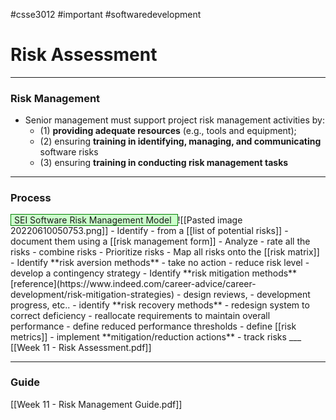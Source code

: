 #csse3012 #important #softwaredevelopment 
# Risk Assessment
___
### Risk Management
- Senior management must support project risk management activities by: 
	- (1) **providing adequate resources** (e.g., tools and equipment); 
	- (2) ensuring **training in identifying, managing, and communicating** software risks
	- (3) ensuring **training in conducting risk management tasks**

___
### Process

<span style="background-color: #cfc ; padding-left: 5px; padding-right: 5px; border: 1px solid green;">
SEI Software Risk Management Model 
</span>
![[Pasted image 20220610050753.png]]
- Identify
	- from a [[list of potential risks]]
	- document them using a [[risk management form]]
- Analyze
	- rate all the risks
	- combine risks
- Prioritize risks
	- Map all risks onto the [[risk matrix]]
- Identify **risk aversion methods**
	- take no action
	- reduce risk level
	- develop a contingency strategy
- Identify **risk mitigation methods** [reference](https://www.indeed.com/career-advice/career-development/risk-mitigation-strategies)
	- design reviews, 
	- development progress, etc..
- identify **risk recovery methods**
	- redesign system to correct deficiency
	- reallocate requirements to maintain overall performance
	- define reduced performance thresholds
- define [[risk metrics]]
- implement **mitigation/reduction actions**
- track risks
___
[[Week 11 - Risk Assessment.pdf]]

___
### Guide
[[Week 11 - Risk Management Guide.pdf]]
